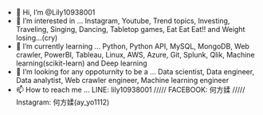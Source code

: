 - 👋 Hi, I’m @Lily10938001
- 👀 I’m interested in ...   Instagram, Youtube, Trend topics, Investing, Traveling, Singing, Dancing, Tabletop games, Eat Eat Eat!! and Weight losing...(cry)
- 🌱 I’m currently learning ...   Python, Python API, MySQL, MongoDB, Web crawler, PowerBI, Tableau, Linux, AWS, Azure, Git, Splunk, Qlik, Machine learning(scikit-learn) and Deep learning
- 💞️ I’m looking for any oppoturnity to be a ...   Data scientist, Data engineer, Data analytist, Web crawler engineer, Machine learning engineer
- 📫 How to reach me ...   LINE: lily10938001 ///// FACEBOOK: 何方媃 ///// Instagram: 何方媃(ay_yo1112)
